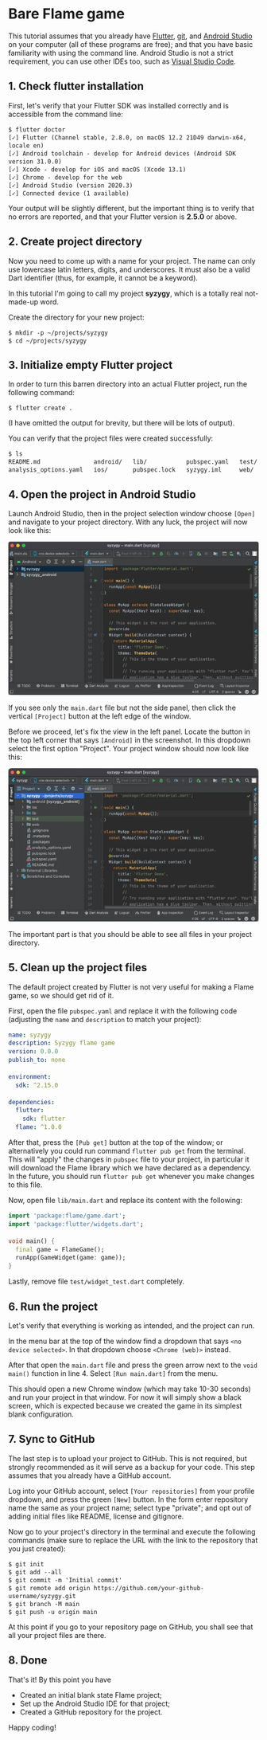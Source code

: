 # Bare Flame game

This tutorial assumes that you already have [Flutter], [git], and 
[Android Studio] on your computer (all of these programs are free); and that 
you have basic familiarity with using the command line. Android Studio is not
a strict requirement, you can use other IDEs too, such as [Visual Studio Code].


## 1. Check flutter installation

First, let's verify that your Flutter SDK was installed correctly and is
accessible from the command line:

```console
$ flutter doctor
[✓] Flutter (Channel stable, 2.8.0, on macOS 12.2 21D49 darwin-x64, locale en)
[✓] Android toolchain - develop for Android devices (Android SDK version 31.0.0)
[✓] Xcode - develop for iOS and macOS (Xcode 13.1)
[✓] Chrome - develop for the web
[✓] Android Studio (version 2020.3)
[✓] Connected device (1 available)
```

Your output will be slightly different, but the important thing is to verify
that no errors are reported, and that your Flutter version is **2.5.0** or 
above.


## 2. Create project directory

Now you need to come up with a name for your project. The name can only use
lowercase latin letters, digits, and underscores. It must also be a valid Dart
identifier (thus, for example, it cannot be a keyword).

In this tutorial I'm going to call my project **syzygy**, which is a totally
real not-made-up word.

Create the directory for your new project:

```console
$ mkdir -p ~/projects/syzygy
$ cd ~/projects/syzygy
```


## 3. Initialize empty Flutter project

In order to turn this barren directory into an actual Flutter project, run the
following command:

```console
$ flutter create .
```
(I have omitted the output for brevity, but there will be lots of output).

You can verify that the project files were created successfully:
```console
$ ls 
README.md               android/   lib/           pubspec.yaml   test/
analysis_options.yaml   ios/       pubspec.lock   syzygy.iml     web/
```


## 4. Open the project in Android Studio

Launch Android Studio, then in the project selection window choose `[Open]`
and navigate to your project directory. With any luck, the project will now
look like this:

![](../images/tutorials/android-studio-screenshot-1.webp)

If you see only the `main.dart` file but not the side panel, then click the
vertical `[Project]` button at the left edge of the window.

Before we proceed, let's fix the view in the left panel. Locate the button
in the top left corner that says `[Android]` in the screenshot. In this 
dropdown select the first option "Project". Your project window should now
look like this:

![](../images/tutorials/android-studio-screenshot-2.webp)

The important part is that you should be able to see all files in your 
project directory.


## 5. Clean up the project files

The default project created by Flutter is not very useful for making a Flame
game, so we should get rid of it.

First, open the file `pubspec.yaml` and replace it with the following code
(adjusting the `name` and `description` to match your project):

```yaml
name: syzygy
description: Syzygy flame game
version: 0.0.0
publish_to: none

environment:
  sdk: ^2.15.0

dependencies:
  flutter:
    sdk: flutter
  flame: ^1.0.0
```

After that, press the `[Pub get]` button at the top of the window; or
alternatively you could run command `flutter pub get` from the terminal. This
will "apply" the changes in `pubspec` file to your project, in particular it
will download the Flame library which we have declared as a dependency. In the
future, you should run `flutter pub get` whenever you make changes to this 
file.

Now, open file `lib/main.dart` and replace its content with the following:

```dart
import 'package:flame/game.dart';
import 'package:flutter/widgets.dart';

void main() {
  final game = FlameGame();
  runApp(GameWidget(game: game));
}
```

Lastly, remove file `test/widget_test.dart` completely.


## 6. Run the project

Let's verify that everything is working as intended, and the project can run.

In the menu bar at the top of the window find a dropdown that says `<no device
selected>`. In that dropdown choose `<Chrome (web)>` instead.

After that open the `main.dart` file and press the green arrow next to the
`void main()` function in line 4. Select `[Run main.dart]` from the menu.

This should open a new Chrome window (which may take 10-30 seconds) and run 
your project in that window. For now it will simply show a black screen, which
is expected because we created the game in its simplest blank configuration.


## 7. Sync to GitHub

The last step is to upload your project to GitHub. This is not required, but
strongly recommended as it will serve as a backup for your code. This step
assumes that you already have a GitHub account.

Log into your GitHub account, select `[Your repositories]` from your profile
dropdown, and press the green `[New]` button. In the form enter repository
name the same as your project name; select type "private"; and opt out of 
adding initial files like README, license and gitignore.

Now go to your project's directory in the terminal and execute the following
commands (make sure to replace the URL with the link to the repository that
you just created):
```console
$ git init
$ git add --all
$ git commit -m 'Initial commit'
$ git remote add origin https://github.com/your-github-username/syzygy.git
$ git branch -M main
$ git push -u origin main
```

At this point if you go to your repository page on GitHub, you shall see that
all your project files are there.


## 8. Done

That's it! By this point you have
  - Created an initial blank state Flame project;
  - Set up the Android Studio IDE for that project;
  - Created a GitHub repository for the project.

Happy coding!


[Flutter]: https://docs.flutter.dev/get-started/install
[git]: https://git-scm.com/downloads
[Android Studio]: https://developer.android.com/studio
[Visual Studio Code]: https://code.visualstudio.com/download
